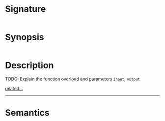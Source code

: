 # Signature
```vikid-signature
```

# Synopsis
```vikid-synopsis
```

# Description
TODO: Explain the function overload and parameters `input`, `output`

[related...](https://en.wikipedia.org/wiki/Unit_vector)

----
# Semantics